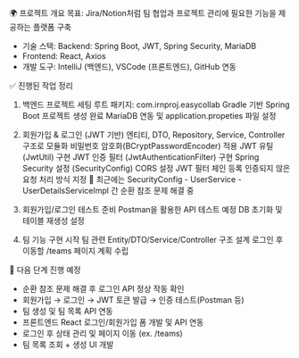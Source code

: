 🌍 프로젝트 개요
목표: Jira/Notion처럼 팀 협업과 프로젝트 관리에 필요한 기능을 제공하는 플랫폼 구축

- 기술 스택: Backend: Spring Boot, JWT, Spring Security, MariaDB
- Frontend: React, Axios
- 개발 도구: IntelliJ (백엔드), VSCode (프론트엔드), GitHub 연동

✅ 진행된 작업 정리
1. 백엔드 프로젝트 세팅
루트 패키지: com.irnproj.easycollab
Gradle 기반 Spring Boot 프로젝트 생성 완료
MariaDB 연동 및 application.propeties 파일 설정

2. 회원가입 & 로그인 (JWT 기반)
엔티티, DTO, Repository, Service, Controller 구조로 모듈화
비밀번호 암호화(BCryptPasswordEncoder) 적용
JWT 유틸 (JwtUtil) 구현
JWT 인증 필터 (JwtAuthenticationFilter) 구현
Spring Security 설정 (SecurityConfig)
CORS 설정
JWT 필터 체인 등록
인증되지 않은 요청 처리 방식 지정
🔄 최근에는 SecurityConfig - UserService - UserDetailsServiceImpl 간 순환 참조 문제 해결 중

3. 회원가입/로그인 테스트 준비
Postman을 활용한 API 테스트 예정
DB 초기화 및 테이블 재생성 설정

4. 팀 기능 구현 시작
팀 관련 Entity/DTO/Service/Controller 구조 설계
로그인 후 이동할 /teams 페이지 계획 수립


📌 다음 단계 진행 예정

- 순환 참조 문제 해결 후 로그인 API 정상 작동 확인
- 회원가입 → 로그인 → JWT 토큰 발급 → 인증 테스트(Postman 등)
- 팀 생성 및 팀 목록 API 연동
- 프론트엔드 React 로그인/회원가입 폼 개발 및 API 연동
- 로그인 후 상태 관리 및 페이지 이동 (ex. /teams)
-  팀 목록 조회 + 생성 UI 개발
